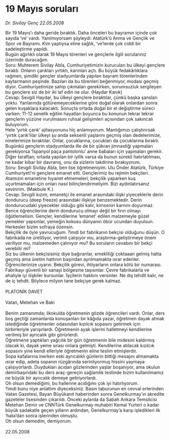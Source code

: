 # 19 Mayıs soruları

*Dr. Sivilay Genç 22.05.2008*

<div class="taraf_structure_2col_1zq">
<div class="margen_n">



 <p>Bir 19 Mayıs’ı daha geride bıraktık. Daha önceleri bu bayramın içinde çok sayıda ‘ve’ vardı. Yanılmıyorsam şöyleydi: Atatürk’ü Anma ve Gençlik ve Spor ve Bayramı. Kim yaptıysa eline sağlık, ‘ve’lerde çok ciddi bir sadeleştirme yapıldı. <br/>
Bugün ağırlıklı olarak 19 Mayıs törenleri ve gençlerle ilgili sorularınız üzerinde duracağım.<br/>
Soru: Muhterem Sivilay Abla, Cumhuriyetimizin kurucuları bu ülkeyi gençlere bıraktı. Onların çarıkları yırtıktı, karınları açtı. Bu büyük fedakârlıklara rağmen, şimdiki gençler stadyumlarda yapılan bayram törenlerinden kaytarmanın peşinde. Bazıları da bu törenleri beğenmiyor, modası geçmiş diyor. Cumhuriyetimize sahip çıkmaları gerekirken, sorumsuzluk sergileyen bu gençlere siz de bir iki laf edin ne olur. (Haydar Kanık)<br/>
Cevap: Sevgili Haydar, bu ülkeyi gençlere bıraktılar, çünkü başka şansları yoktu. Yanlarında götüremeyeceklerine göre doğal olarak onlardan sonra gelen kuşaklara kalacaktı. Sonuçta ortada doğal bir el değiştirme süreci varken; 11-12 senelik eğitim hayatları boyunca bu konunun tekrar tekrar gençlerin yüzüne vurulmasını ruhsal gelişimleri açısından çok sakıncalı buluyorum. <br/>
Hele ‘yırtık çarık’ ajitasyonunu hiç anlamıyorum. Mantığımızı çalıştırırsak ‘yırtık çarık’lılar ülkeyi şu anda seksenli yaşlarını geçmiş olan dedelerimize, ninelerimize bıraktılar. Onlar, çocuklarına, çocukları da çocuklarına bıraktı. Bugünkü gençlerin stadyumlarda ille de bir şükran jimnastiği yapmaları gerekiyorsa ‘İspanyol paça pantolonlu’ anne babaları için yapmaları gerekir. <br/>
Diğer taraftan; ortada yapılan bir iyilik varsa da bunun sürekli hatırlatılması, ne kadar kibar bir davranış, onu da sizlerin takdirine bırakıyorum. <br/>
Soru: Sevgili Sivilay Abla, ben lise öğretmeniyim. Ulu Önder Atatürk, Türkiye Cumhuriyeti’ni gençlere emanet etti. Gençlerimiz bu rejimin bekçileri. Atamızın emanetine hıyanet etmemeleri, bekçilik yaparken kuş uçurtmamaları için onları nasıl bilinçlendirmeliyim. Bizi aydınlatırsanız sevinirim. (Makbule K.)<br/>
Cevap: Sevgili kızım, emanetçi ile emanet arasındaki ilişki yiyeceklerle derin dondurucu (deep freeze) arasındaki ilişkiye benzemektedir. Derin dondurucudaki yiyecekler olduğu gibi kalır, kimsenin karnını doyurmaz. Bence öğrencilerine derin dondurucu olmayı değil bir fırın olmayı öğütlemelisin. Gençler, kendilerine ‘emanet’ edilen malzemeyle güzel yemekler yapsınlar, yemeğin kokusu dünyanın öbür ucundan duyulsun. Herkesler bizim sofraya özensin. <br/>
Bekçilik de öyle yavrucuğum. ?imdi bir fabrikanın bekçisi olduğunu düşün. O fabrikada ne üretiliyor, verimli çalışıyor mu, araştırma-geliştirmeye önem veriliyor mu, malzemeden çalınıyor mu? Bu soruların cevabını bir bekçi verebilir mi? <br/>
Siz bu ülkenin bekçisisiniz diye bağıranlar, emekliliği çoktaaan gelmiş hatta geçmiş ama üretim hattının başından ayrılmamakta ısrar edenler. Öğrencilerinize uyarın. Bekçilik görevi, ihtiyarların onlara kötü bir numarası. <br/>
Fabrikayı güvenli bir sanayi bölgesine taşısınlar. Çevre fabrikalarla ve ahaliyle iyi ilişkiler kursunlar. İşçilerin hakkını versinler. Ne dış tehdit kalır, ne de iç tehdit. Böylece milyon tane bekçiye gerek kalmaz.<br/>
<br/>
PLATONİK DAVET<br/>
<br/>
Vatan, Metehan ve Baki<br/>
<br/>
Benim zamanımda; ilkokulda öğretmenin gözde öğrencileri vardı. Onlar, ders boş geçtiği zamanlarda konuşanları bir kâğıda yazar, öğretmen dayak atmak istediğinde öğretmenler odasından kızılcık sopasını getirmek için birbirleriyle yarışırlardı. Öğretmenin ayak işlerini halletmeyi kendilerine verilmiş bir ayrıcalık gibi görürlerdi. <br/>
Öğretmene yaptıkları yağcılık bir gün öğretmenin bile midesini kaldırmış olacak ki, dayak yeme sırası onlara gelmişti. Kendilerine atılacak kızılcık sopasını yine kendi elleriyle öğretmenin eline teslim etmişlerdir. <br/>
Sopa kafalarına inerken eski ayrıcalıklı günlerin bittiği mesajını almamakta ısrar edip, adeta sopanın rüzgârında serinliyormuş hissini yaymaya çalışıyorlardı. Duydukları acıdan gözlerinden yaşlar boşanıyor, ama okulun demirbaşındaki bu ders araç-gereçin sağlamlık testinde bizim kullanılmamız ne büyük bir ayrıcalık demeye getiriyorlardı.<br/>
Oh olsun demediğimi, bu hallerine acıdığımı çok iyi hatırlıyorum. <br/>
?imdi bunu niye anlattım diyeceksiniz. Basın taburunun en cevval erlerinden Vatan Gazetesi, Bayan Büyükanıt haberinden sonra Genelkurmay’ın akredite gazeteler lisesinden çıkarıldı. Önceki aylarda da Sabah Ankara Temsilcisi Metehan Demir ve CNNTürk Genelkurmay muhabiri Kemal Yurteri o kadar büyük sadakatle geçen yılların ardından, Genelkurmay’a karşı işledikleri ilk ‘hata’dan sonra işlerinden olmuştu. <br/>
Oh olsun demedim, demiyorum.<br/>
<br/>
22.05.2008</p>
<br/>
<br/>
<br/>



<br/>


<div id="taraf_not">
</div>

</div>


</div>
